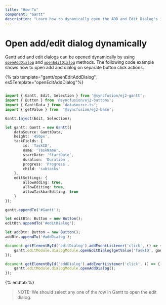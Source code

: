 ```yaml
---
title: "How To"
component: "Gantt"
description: "Learn how to dynamically open the ADD and Edit Dialog's in Gantt control."
---
```


# Open add/edit dialog dynamically

Gantt add and edit dialogs can be opened dynamically by using [`openAddDialog`](../../api/gantt/#openadddialog) and [`openEditDialog`](../../api/gantt/#openeditdialog) methods. The following code example shows how to open add and dialog on separate button click actions.

{% tab template="gantt/openEditAddDialog", es5Template="openEditAddDialog"%}

```typescript

import { Gantt, Edit, Selection } from '@syncfusion/ej2-gantt';
import { Button } from '@syncfusion/ej2-buttons';
import { GanttData } from 'datasource.ts';
import { getValue } from  '@syncfusion/ej2-base';

Gantt.Inject(Edit, Selection);

let gantt: Gantt = new Gantt({
    dataSource: GanttData,
    height: '450px',
    taskFields: {
        id: 'TaskID',
        name: 'TaskName',
        startDate: 'StartDate',
        duration: 'Duration',
        progress: 'Progress',
        child: 'subtasks'
    },
    editSettings: {
        allowAdding: true,
        allowEditing: true,
        allowTaskbarEditing: true
    }
});

gantt.appendTo('#Gantt');

let editBtn: Button = new Button();
editBtn.appendTo('#editDialog');

let addBtn: Button = new Button();
addBtn.appendTo('#addDialog');

document.getElementById('editDialog').addEventListener('click', () => {
    gantt.editModule.dialogModule.openEditDialog(getValue('TaskID', gantt.selectionModule.getSelectedRecords()[0]));
});

document.getElementById('addDialog').addEventListener('click', () => {
    gantt.editModule.dialogModule.openAddDialog();
});

```

{% endtab %}

>NOTE: We should select any one of the row in Gantt to open the edit dialog.
